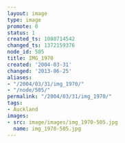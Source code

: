 ```yaml
---
layout: image
type: image
promote: 0
status: 1
created_ts: 1080714542
changed_ts: 1372159376
node_id: 505
title: IMG_1970
created: '2004-03-31'
changed: '2013-06-25'
aliases:
- "/2004/03/31/img_1970/"
- "/node/505/"
permalink: "/2004/03/31/img_1970/"
tags:
- Auckland
images:
- src: image/images/img_1970-505.jpg
  name: img_1970-505.jpg
---
```


